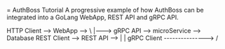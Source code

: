 = AuthBoss Tutorial
A progressive example of how AuthBoss can be integrated into a GoLang WebApp, REST API and gRPC API.

HTTP Client  --> WebApp  --> \ 
                              |--->  gRPC API --> microService --> Database
REST Client --> REST API -->  |
                              |
gRPC Client ---------------> /